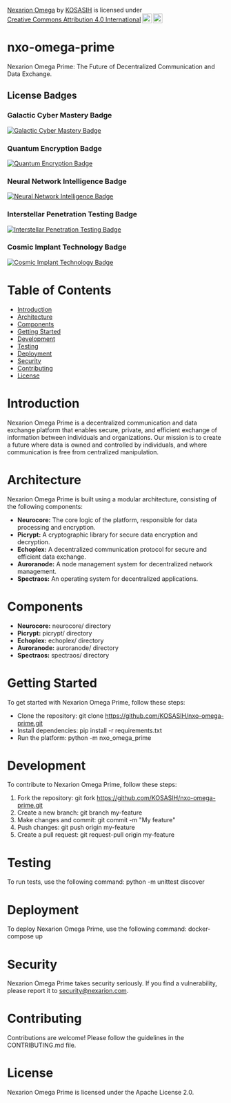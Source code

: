 <p xmlns:cc="http://creativecommons.org/ns#" xmlns:dct="http://purl.org/dc/terms/"><a property="dct:title" rel="cc:attributionURL" href="https://github.com/KOSASIH/nxo-omega-prime">Nexarion Omega</a> by <a rel="cc:attributionURL dct:creator" property="cc:attributionName" href="https://www.linkedin.com/in/kosasih-81b46b5a">KOSASIH</a> is licensed under <a href="https://creativecommons.org/licenses/by/4.0/?ref=chooser-v1" target="_blank" rel="license noopener noreferrer" style="display:inline-block;">Creative Commons Attribution 4.0 International<img style="height:22px!important;margin-left:3px;vertical-align:text-bottom;" src="https://mirrors.creativecommons.org/presskit/icons/cc.svg?ref=chooser-v1" alt=""><img style="height:22px!important;margin-left:3px;vertical-align:text-bottom;" src="https://mirrors.creativecommons.org/presskit/icons/by.svg?ref=chooser-v1" alt=""></a></p>

# nxo-omega-prime
Nexarion Omega Prime: The Future of Decentralized Communication and Data Exchange. 

## License Badges

### Galactic Cyber Mastery Badge

[![Galactic Cyber Mastery Badge](https://img.shields.io/badge/Galactic%20Cyber%20Mastery-Elite%20License-blue)](https://github.com/KOSASIH/nxo-omega-prime)

### Quantum Encryption Badge

[![Quantum Encryption Badge](https://img.shields.io/badge/Quantum%20Encryption-Secure%20Communication-green)](https://github.com/KOSASIH/nxo-omega-prime)

### Neural Network Intelligence Badge

[![Neural Network Intelligence Badge](https://img.shields.io/badge/Neural%20Network%20Intelligence-AI%20Powered-orange)](https://github.com/KOSASIH/nxo-omega-prime)

### Interstellar Penetration Testing Badge

[![Interstellar Penetration Testing Badge](https://img.shields.io/badge/Interstellar%20Penetration%20Testing-Advanced%20Vulnerability%20Detection-red)](https://github.com/KOSASIH/nxo-omega-prime)

### Cosmic Implant Technology Badge

[![Cosmic Implant Technology Badge](https://img.shields.io/badge/Cosmic%20Implant%20Technology-Advanced%20Post--Exploitation%20Capabilities-purple)](https://github.com/KOSASIH/nxo-omega-prime)

# Table of Contents

- [Introduction](#introduction) 
- [Architecture](#architecture) 
- [Components](#components) 
- [Getting Started](#getting-started) 
- [Development](#development) 
- [Testing](#testing) 
- [Deployment](#deployment) 
- [Security](#security) 
- [Contributing](#security) 
- [License](#license) 

# Introduction

Nexarion Omega Prime is a decentralized communication and data exchange platform that enables secure, private, and efficient exchange of information between individuals and organizations. Our mission is to create a future where data is owned and controlled by individuals, and where communication is free from centralized manipulation.

# Architecture

Nexarion Omega Prime is built using a modular architecture, consisting of the following components:

- **Neurocore:** The core logic of the platform, responsible for data processing and encryption.
- **Picrypt:** A cryptographic library for secure data encryption and decryption.
- **Echoplex:** A decentralized communication protocol for secure and efficient data exchange.
- **Auroranode:** A node management system for decentralized network management.
- **Spectraos:** An operating system for decentralized applications.

# Components

- **Neurocore:** neurocore/ directory
- **Picrypt:** picrypt/ directory
- **Echoplex:** echoplex/ directory
- **Auroranode:** auroranode/ directory
- **Spectraos:** spectraos/ directory

# Getting Started

To get started with Nexarion Omega Prime, follow these steps:

- Clone the repository: git clone https://github.com/KOSASIH/nxo-omega-prime.git
- Install dependencies: pip install -r requirements.txt
- Run the platform: python -m nxo_omega_prime

# Development

To contribute to Nexarion Omega Prime, follow these steps:

1. Fork the repository: git fork https://github.com/KOSASIH/nxo-omega-prime.git
2. Create a new branch: git branch my-feature
3. Make changes and commit: git commit -m "My feature"
4. Push changes: git push origin my-feature
5. Create a pull request: git request-pull origin my-feature

# Testing

To run tests, use the following command: python -m unittest discover

# Deployment

To deploy Nexarion Omega Prime, use the following command: docker-compose up

# Security
Nexarion Omega Prime takes security seriously. If you find a vulnerability, please report it to security@nexarion.com.



# Contributing

Contributions are welcome! Please follow the guidelines in the CONTRIBUTING.md file.

# License

Nexarion Omega Prime is licensed under the Apache License 2.0.
